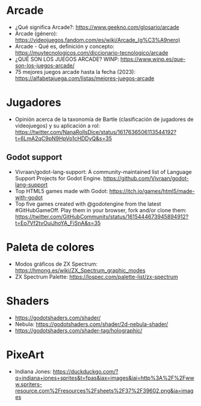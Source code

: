 
# Arcade

* ¿Qué significa Arcade?: https://www.geekno.com/glosario/arcade
* Arcade (género): https://videojuegos.fandom.com/es/wiki/Arcade_(g%C3%A9nero)
* Arcade - Qué es, definición y concepto: https://muytecnologicos.com/diccionario-tecnologico/arcade
* ¿QUÉ SON LOS JUEGOS ARCADE? WINP: https://www.winp.es/que-son-los-juegos-arcade/
* 75 mejores juegos arcade hasta la fecha (2023): https://alfabetajuega.com/listas/mejores-juegos-arcade

# Jugadores

* Opinión acerca de la taxonomía de Bartle (clasificación de jugadores de videojuegos) y su aplicación a rol: https://twitter.com/NanaRollsDice/status/1617636506113544192?t=6LmA2qC9pN9HpVo1cHDDyQ&s=35

## Godot support

* Vivraan/godot-lang-support: A community-maintained list of Language Support Projects for Godot Engine.
https://github.com/Vivraan/godot-lang-support
* Top HTML5 games made with Godot: https://itch.io/games/html5/made-with-godot
* Top five games created with @godotengine from the latest #GitHubGameOff. Play them in your browser, fork and/or clone them:  https://twitter.com/GitHubCommunity/status/1615444673945894912?t=Eo7Vf2tvOuiJhoYA_FjSnA&s=35

# Paleta de colores

* Modos gráficos de ZX Spectrum: https://hmong.es/wiki/ZX_Spectrum_graphic_modes
* ZX Spectrum Palette: https://lospec.com/palette-list/zx-spectrum

# Shaders

* https://godotshaders.com/shader/
* Nebula: https://godotshaders.com/shader/2d-nebula-shader/
* https://godotshaders.com/shader-tag/holographic/

# PixeArt

* Indiana Jones: https://duckduckgo.com/?q=indiana+jones+sprites&t=fpas&iax=images&iai=http%3A%2F%2Fwww.spriters-resource.com%2Fresources%2Fsheets%2F37%2F39602.png&ia=images
